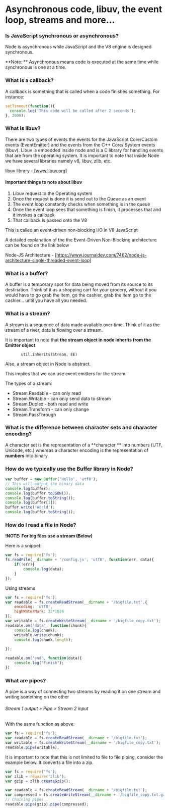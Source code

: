 # Asynchronous code, libuv, the event loop, streams and more...



### Is JavaScript synchronous or asynchronous?

Node is asynchronous while JavaScript and the V8 engine is designed synchronous.

**Note: ** Asynchronous means code is executed at the same time while synchronous is one at a time.



### What is a callback?

A callback is something that is called when a code finishes something. For instance:

```javascript
setTimeout(function(){
  console.log('This code will be called after 2 seconds');
}, 2000);
```

### What is libuv?

There are two types of events the events for the JavaScript Core/Custom events  (EventEmitter) and the events from the C++ Core/ System events (libuv). Libuv is embedded inside node and is a C library for handling events that are from the operating system. It is important to note that inside Node we have several libraries namely v8, libuv, zlib, etc.

libuv library - [www.libuv.org]

#### Important things to note about libuv

1. Libuv request to the Operating system
2. Once the request is done it is send out to the Queue as an event
3. The event loop constantly checks when something is in the queue
4. Once the event loop sees that something is finish, it processes that and it invokes a callback
5. That callback is passed onto the V8

This is called an event-driven non-blocking I/O in V8 JavaScript

A detailed explanation of the the Event-Driven Non-Blocking architecture can be found on the link below 

Node-JS Architecture - [https://www.journaldev.com/7462/node-js-architecture-single-threaded-event-loop]

### What is a buffer?

A buffer is a temporary spot for data being moved from its source to its destination. Think of it as a shopping cart for your grocery, without it you would have to go grab the item, go the cashier, grab the item go to the cashier... until you have all you needed.

### What is a stream?

A stream is a sequence of data made available over time. Think of it as the stream of a river, data is flowing over a stream.

It is important to note that **the stream object in node inherits from the Emitter object**

`		util.inherits(Stream, EE)`

Also, a stream object in Node is abstract.

This implies that we can use event emitters for the stream.

The types of a stream:

- Stream.Readable - can only read
- Stream.Writable - can only send data to stream
- Stream.Duplex - both read and write
- Stream.Transform - can only change
- Stream.PassThrough

### What is the difference between character sets and character encoding?

A character set is the representation of a **character ** into numbers (UTF, Unicode, etc.) whereas a character encoding is the representation of **numbers** into binary.



### How do we typically use the Buffer library in Node?

```javascript
var buffer = new Buffer('Hello', 'utf8');
// This will output the binary data
console.log(buffer);
console.log(buffer.toJSON());
console.log(buffer.toString());
console.log(buffer[1]);
buffer.write('World');
console.log(buffer.toString());
```

### How do I read a file in Node? 

**!NOTE: For big files use a stream (Below)**

Here is a snippet:

```javascript
var fs = require('fs');
fs.readFile(__dirname + '/config.js', 'utf8', function(err, data){
    if(!err){
        console.log(data);
    }
});
```

Using streams

```javascript
var fs = require('fs');
var readable = fs.createReadStream(__dirname + '/bigfile.txt',{
    encoding: 'utf8',
    highWaterMark: 32*1024
});
var writable = fs.createWriteStream(__dirname + '/bigfile_copy.txt');
readable.on('data', function(chunk){
    console.log(chunk);
    writable.write(chunk);
    console.log(chunk.length);
    
});

readable.on('end', function(data){
    console.log("Finish");
})
```



### What are pipes?

A pipe is a way of connecting two streams by reading it on one stream and writing something on the other

###### Stream 1 output > Pipe > Stream 2 input

With the same function as above:

```javascript
var fs = require('fs');
var readable = fs.createReadStream(__dirname + '/bigfile.txt');
var writable = fs.createWriteStream(__dirname + '/bigfile_copy.txt');
readable.pipe(writable);
```

It is important to note that this is not limited to file to file piping, consider the example below. It converts a file into a zip.

```javascript
var fs = require('fs');
var zlib = require('zlib');
var gzip = zlib.createGzip();

var readable = fs.createReadStream(__dirname + '/bigfile.txt');
var compressed = fs.createWriteStream(__dirname + '/bigfile_copy.txt.gz');
// Chaining pipes
readable.pipe(gzip).pipe(compressed);

```

